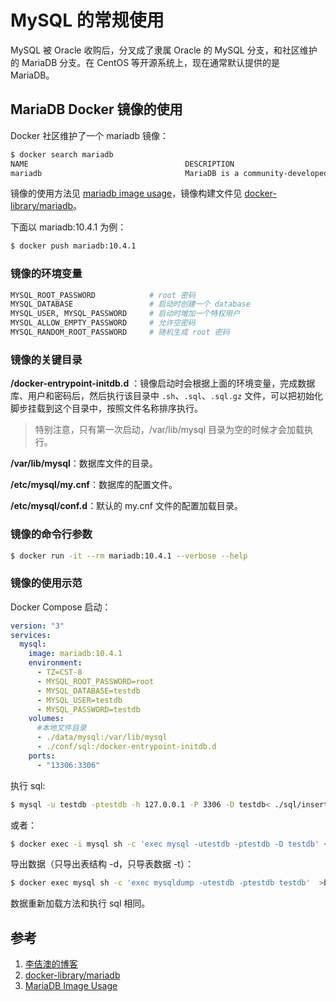 <!-- toc -->
# MySQL 的常规使用

MySQL 被 Oracle 收购后，分叉成了隶属 Oracle 的 MySQL 分支，和社区维护的 MariaDB 分支。在 CentOS 等开源系统上，现在通常默认提供的是 MariaDB。

## MariaDB Docker 镜像的使用 

Docker 社区维护了一个 mariadb 镜像：

```sh
$ docker search mariadb
NAME                                   DESCRIPTION                                     STARS               OFFICIAL            AUTOMATED
mariadb                                MariaDB is a community-developed fork of MyS…   3263                [OK]
```

镜像的使用方法见 [mariadb image usage][3]，镜像构建文件见 [docker-library/mariadb][2]。 

下面以 mariadb:10.4.1 为例：

```sh
$ docker push mariadb:10.4.1
```

### 镜像的环境变量

```sh
MYSQL_ROOT_PASSWORD            # root 密码
MYSQL_DATABASE                 # 启动时创建一个 database
MYSQL_USER, MYSQL_PASSWORD     # 启动时增加一个特权用户
MYSQL_ALLOW_EMPTY_PASSWORD     # 允许空密码 
MYSQL_RANDOM_ROOT_PASSWORD     # 随机生成 root 密码
```

### 镜像的关键目录

**/docker-entrypoint-initdb.d** ：镜像启动时会根据上面的环境变量，完成数据库、用户和密码后，然后执行该目录中 `.sh`、`.sql`、`.sql.gz` 文件，可以把初始化脚步挂载到这个目录中，按照文件名称排序执行。

>特别注意，只有第一次启动，/var/lib/mysql 目录为空的时候才会加载执行。

**/var/lib/mysql**：数据库文件的目录。

**/etc/mysql/my.cnf**：数据库的配置文件。

**/etc/mysql/conf.d**：默认的 my.cnf 文件的配置加载目录。

### 镜像的命令行参数

```sh
$ docker run -it --rm mariadb:10.4.1 --verbose --help
```

### 镜像的使用示范

Docker Compose 启动：

```yaml
version: "3"
services:
  mysql:
    image: mariadb:10.4.1
    environment:
      - TZ=CST-8
      - MYSQL_ROOT_PASSWORD=root
      - MYSQL_DATABASE=testdb
      - MYSQL_USER=testdb
      - MYSQL_PASSWORD=testdb
    volumes:
      #本地文件目录
      - ./data/mysql:/var/lib/mysql
      - ./conf/sql:/docker-entrypoint-initdb.d
    ports:
      - "13306:3306"
```

执行 sql:

```sh
$ mysql -u testdb -ptestdb -h 127.0.0.1 -P 3306 -D testdb< ./sql/insert.sql
```

或者：

```sh
$ docker exec -i mysql sh -c 'exec mysql -utestdb -ptestdb -D testdb' < ./sql/insert.sql
```

导出数据（只导出表结构 -d，只导表数据 -t）：

```sh
$ docker exec mysql sh -c 'exec mysqldump -utestdb -ptestdb testdb'  >backup.sql
```

数据重新加载方法和执行 sql 相同。


## 参考

1. [李佶澳的博客][1]
2. [docker-library/mariadb][2]
3. [MariaDB Image Usage][3]

[1]: https://www.lijiaocn.com "李佶澳的博客"
[2]: https://github.com/docker-library/mariadb "docker-library/mariadb"
[3]: https://hub.docker.com/_/mariadb/ "MariaDB Image Usage"
